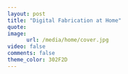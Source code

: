 ```yaml
---
layout: post
title: "Digital Fabrication at Home"
quote: 
image:
      url: /media/home/cover.jpg
video: false
comments: false
theme_color: 302F2D
---
```

